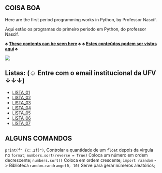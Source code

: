 ## COISA BOA

Here are the first period programming works in Python, by Professor Nascif.

Aqui estão os programas do primeiro periodo em Python, do professor Nascif.

**♣ [These contents can be seen here](https://ava.ufv.br/course/view.php?id=6098) ♣**
**♣ [Estes conteúdos podem ser vistos aqui](https://ava.ufv.br/course/view.php?id=6098) ♣**

<img src="https://www.google.com/imgres?imgurl=https%3A%2F%2Fs2.glbimg.com%2FeQhoFttsaAumBv-EKwk18wuIVGs%3D%2F0x0%3A620x413%2F984x0%2Fsmart%2Ffilters%3Astrip_icc()%2Fi.s3.glbimg.com%2Fv1%2FAUTH_cf9d035bf26b4646b105bd958f32089d%2Finternal_photos%2Fbs%2F2020%2Fj%2F0%2FqNY1ZATrGUPZoD0A0akA%2F2019-10-09-hr-6640.jpg&imgrefurl=https%3A%2F%2Fautoesporte.globo.com%2Fcarros%2Fcolunistas%2Fpost-coluna%2F2019%2F10%2Fteste-dirigimos-o-lamborghini-urus-o-suv-de-r-25-milhoes-que-faz-marca-vender-como-nunca.ghtml&tbnid=4M1KuQ5auAQdKM&vet=12ahUKEwibzfmX9qH4AhWNNbkGHSfGAyYQMygCegUIARDfAQ..i&docid=b6PzIGMD8hYMlM&w=984&h=655&q=lamborghini%20urus&ved=2ahUKEwibzfmX9qH4AhWNNbkGHSfGAyYQMygCegUIARDfAQ">

## Listas: (☺ Entre com o email institucional da UFV ↓↓↓)

- [LISTA_01](https://docs.google.com/document/d/12S2X-20y3PvfeILfsQKRh6mubcw0q3ANTVgDLvjlyUc/edit?usp=sharing)
- [LISTA_02](https://docs.google.com/document/d/1QeGIqksYD1Sd4-iQIECa5_Y8sWwNMkuLFlE-Cuus80g/edit?usp=sharing)
- [LISTA_03](https://docs.google.com/document/d/17Cr4HJRdYN5SumuMJDS7aW4Xt40TiYGiD8c3oqLEQ6o/edit?usp=sharing)
- [LISTA_04](https://docs.google.com/document/d/1NaRTlcrje9hCdT0DRyGQPQoq7RxsmtlEL-6RZBf-K4Q/edit?usp=sharing)
- [LISTA_05](https://docs.google.com/document/d/1TpNNr7HvtQjmiHfptx1YLhrRee7XJBE5WvafKSnWduY/edit?usp=sharing)
- [LISTA_06](https://docs.google.com/document/d/1vcVO7cLhcaTW_3rfB3YSttshRPpEWaI4IZpPBusQ7ZE/edit?usp=sharing)
- [LISTA_07]()

## ALGUNS COMANDOS
`print(f" {x:.2f}")`, Controlar a quantidade de um `float` depois da virgula no `format`;
`numbers.sort(reverse = True)` Coloca um número em ordem decrescente;
`numbers.sort()` Coloca em ordem crescente;
`import raandom` -> Biblioteca `random.randrange(0, 10)` Serve para gerar números aleatórios;